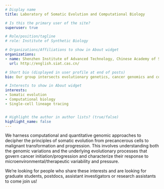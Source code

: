 ```yaml
---
# Display name
title: Laboratory of Somatic Evolution and Computational Biology

# Is this the primary user of the site?
superuser: true

# Role/position/tagline
# role: Institute of Synthetic Biology

# Organizations/Affiliations to show in About widget
organizations:
- name: Shenzhen Institute of Advanced Technology, Chinese Academy of Sciences
  url: http://english.siat.cas.cn/

# Short bio (displayed in user profile at end of posts)
bio: Our group intersects evolutionary genetics, cancer genomics and computational modeling to delineate the evolutionary dynamics of tumor growth and metastasis.

# Interests to show in About widget
interests:
- Somatic evolution
- Computational biology
- Single-cell lineage tracing


# Highlight the author in author lists? (true/false)
highlight_name: false
---
```


We harness computational and quantitative genomic approaches to decipher the principles of somatic evolution from precancerous cells to malignant transformation and progression. This involves understanding both the genomic variations and the underlying evolutionary processes that govern cancer initiation/progression and characterize their response to microenvironmental/therapeutic variability and pressure.

We’re looking for people who share these interests and are looking for graduate students, postdocs, assistant investigators or research assistants to come join us!
